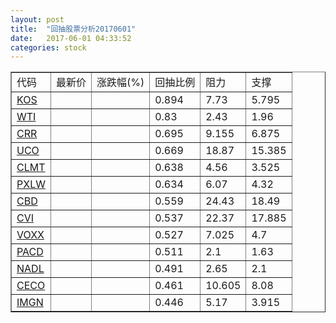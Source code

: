 ```yaml
---
layout: post
title:  "回抽股票分析20170601"
date:   2017-06-01 04:33:52
categories: stock
---
```

<script type="text/javascript">
var stockList = []
stockList.push('gb_kos');
stockList.push('gb_wti');
stockList.push('gb_crr');
stockList.push('gb_uco');
stockList.push('gb_clmt');
stockList.push('gb_pxlw');
stockList.push('gb_cbd');
stockList.push('gb_cvi');
stockList.push('gb_voxx');
stockList.push('gb_pacd');
stockList.push('gb_nadl');
stockList.push('gb_ceco');
stockList.push('gb_imgn');
</script>
<table border="1">
 <tr>
 <td>代码</td>
 <td>最新价</td>
 <td>涨跌幅(%)</td>
 <td>回抽比例</td>
 <td>阻力</td>
 <td>支撑</td>
</tr>
  <tr id="kos">
  <td><a href="http://stock.finance.sina.com.cn/usstock/quotes/KOS.html" target="_blank">KOS</a></td><td></td><td></td><td>0.894</td><td>7.73</td><td>5.795</td></tr>
  <tr id="wti">
  <td><a href="http://stock.finance.sina.com.cn/usstock/quotes/WTI.html" target="_blank">WTI</a></td><td></td><td></td><td>0.83</td><td>2.43</td><td>1.96</td></tr>
  <tr id="crr">
  <td><a href="http://stock.finance.sina.com.cn/usstock/quotes/CRR.html" target="_blank">CRR</a></td><td></td><td></td><td>0.695</td><td>9.155</td><td>6.875</td></tr>
  <tr id="uco">
  <td><a href="http://stock.finance.sina.com.cn/usstock/quotes/UCO.html" target="_blank">UCO</a></td><td></td><td></td><td>0.669</td><td>18.87</td><td>15.385</td></tr>
  <tr id="clmt">
  <td><a href="http://stock.finance.sina.com.cn/usstock/quotes/CLMT.html" target="_blank">CLMT</a></td><td></td><td></td><td>0.638</td><td>4.56</td><td>3.525</td></tr>
  <tr id="pxlw">
  <td><a href="http://stock.finance.sina.com.cn/usstock/quotes/PXLW.html" target="_blank">PXLW</a></td><td></td><td></td><td>0.634</td><td>6.07</td><td>4.32</td></tr>
  <tr id="cbd">
  <td><a href="http://stock.finance.sina.com.cn/usstock/quotes/CBD.html" target="_blank">CBD</a></td><td></td><td></td><td>0.559</td><td>24.43</td><td>18.49</td></tr>
  <tr id="cvi">
  <td><a href="http://stock.finance.sina.com.cn/usstock/quotes/CVI.html" target="_blank">CVI</a></td><td></td><td></td><td>0.537</td><td>22.37</td><td>17.885</td></tr>
  <tr id="voxx">
  <td><a href="http://stock.finance.sina.com.cn/usstock/quotes/VOXX.html" target="_blank">VOXX</a></td><td></td><td></td><td>0.527</td><td>7.025</td><td>4.7</td></tr>
  <tr id="pacd">
  <td><a href="http://stock.finance.sina.com.cn/usstock/quotes/PACD.html" target="_blank">PACD</a></td><td></td><td></td><td>0.511</td><td>2.1</td><td>1.63</td></tr>
  <tr id="nadl">
  <td><a href="http://stock.finance.sina.com.cn/usstock/quotes/NADL.html" target="_blank">NADL</a></td><td></td><td></td><td>0.491</td><td>2.65</td><td>2.1</td></tr>
  <tr id="ceco">
  <td><a href="http://stock.finance.sina.com.cn/usstock/quotes/CECO.html" target="_blank">CECO</a></td><td></td><td></td><td>0.461</td><td>10.605</td><td>8.08</td></tr>
  <tr id="imgn">
  <td><a href="http://stock.finance.sina.com.cn/usstock/quotes/IMGN.html" target="_blank">IMGN</a></td><td></td><td></td><td>0.446</td><td>5.17</td><td>3.915</td></tr>
</table>
